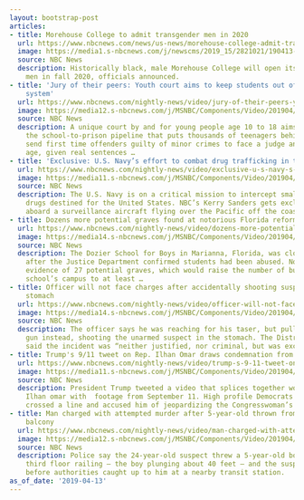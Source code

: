 ```yaml
---
layout: bootstrap-post
articles:
- title: Morehouse College to admit transgender men in 2020
  url: https://www.nbcnews.com/news/us-news/morehouse-college-admit-transgender-men-2020-n994221
  image: https://media1.s-nbcnews.com/j/newscms/2019_15/2821021/190413-morehouse-college-ew-544p_a53f9109e0d10c787e5672bf04573437.nbcnews-fp-1200-630.jpg
  source: NBC News
  description: Historically black, male Morehouse College will open its doors to transgender
    men in fall 2020, officials announced.
- title: 'Jury of their peers: Youth court aims to keep students out of criminal justice
    system'
  url: https://www.nbcnews.com/nightly-news/video/jury-of-their-peers-youth-court-aims-to-keep-students-out-of-criminal-justice-system-1491125315658
  image: https://media12.s-nbcnews.com/j/MSNBC/Components/Video/201904/nn_ral_high_school_student_court_190413_1920x1080.nbcnews-fp-1200-630.jpg
  source: NBC News
  description: A unique court by and for young people age 10 to 18 aims to shut down
    the school-to-prison pipeline that puts thousands of teenagers behind bars. Police
    send first time offenders guilty of minor crimes to face a judge and jury their
    age, given real sentences …
- title: 'Exclusive: U.S. Navy’s effort to combat drug trafficking in the Pacific'
  url: https://www.nbcnews.com/nightly-news/video/exclusive-u-s-navy-s-effort-to-combat-drug-trafficking-in-the-pacific-1491125315537
  image: https://media11.s-nbcnews.com/j/MSNBC/Components/Video/201904/nn_ksa_el_salvador_counter_drug_trafficking_190413_1920x1080.nbcnews-fp-1200-630.jpg
  source: NBC News
  description: The U.S. Navy is on a critical mission to intercept small boats carrying
    drugs destined for the United States. NBC’s Kerry Sanders gets exclusive access
    aboard a surveillance aircraft flying over the Pacific off the coast of El Salvador.
- title: Dozens more potential graves found at notorious Florida reform school
  url: https://www.nbcnews.com/nightly-news/video/dozens-more-potential-graves-found-at-notorious-florida-reform-school-1491122243994
  image: https://media14.s-nbcnews.com/j/MSNBC/Components/Video/201904/nn_ggu_florida_reform_school_graves_190413_1920x1080.nbcnews-fp-1200-630.jpg
  source: NBC News
  description: The Dozier School for Boys in Marianna, Florida, was closed in 2011
    after the Justice Department confirmed students had been abused. Now workers found
    evidence of 27 potential graves, which would raise the number of burials on the
    school’s campus to at least …
- title: Officer will not face charges after accidentally shooting suspect in the
    stomach
  url: https://www.nbcnews.com/nightly-news/video/officer-will-not-face-charges-after-accidentally-shooting-suspect-in-the-stomach-1491123779757
  image: https://media14.s-nbcnews.com/j/MSNBC/Components/Video/201904/nn_mhu_officer_mistakes_gun_for_taser_190413_1920x1080.nbcnews-fp-1200-630.jpg
  source: NBC News
  description: The officer says he was reaching for his taser, but pulled out his
    gun instead, shooting the unarmed suspect in the stomach. The District Attorney
    said the incident was “neither justified, nor criminal, but was excused.”
- title: Trump's 9/11 tweet on Rep. Ilhan Omar draws condemnation from Democrats
  url: https://www.nbcnews.com/nightly-news/video/trump-s-9-11-tweet-on-rep-ilhan-omar-draws-condemnation-from-democrats-1491120707941
  image: https://media11.s-nbcnews.com/j/MSNBC/Components/Video/201904/nn_kod_trump_911_tweet_controversy_190413_1920x1080.nbcnews-fp-1200-630.jpg
  source: NBC News
  description: President Trump tweeted a video that splices together words from Rep.
    Ilhan omar with  footage from September 11. High profile Democrats said the president
    crossed a line and accused him of jeopardizing the Congresswoman’s safety.
- title: Man charged with attempted murder after 5-year-old thrown from Mall of America
    balcony
  url: https://www.nbcnews.com/nightly-news/video/man-charged-with-attempted-murder-after-5-year-old-thrown-from-mall-of-america-balcony-1491121219808
  image: https://media12.s-nbcnews.com/j/MSNBC/Components/Video/201904/nn_kpa_mall_of_america_incident_190413_1920x1080.nbcnews-fp-1200-630.jpg
  source: NBC News
  description: Police say the 24-year-old suspect threw a 5-year-old boy over the
    third floor railing — the boy plunging about 40 feet — and the suspect ran away
    before authorities caught up to him at a nearby transit station.
as_of_date: '2019-04-13'
---
```


